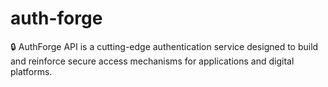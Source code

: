 # auth-forge
🔒 AuthForge API is a cutting-edge authentication service designed to build and reinforce secure access mechanisms for applications and digital platforms.
